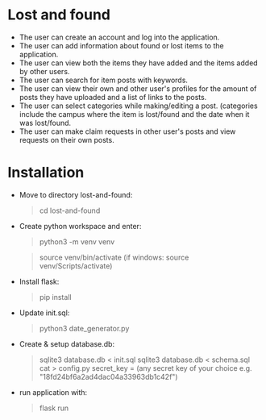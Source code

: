 # Lost and found

* The user can create an account and log into the application.
* The user can add information about found or lost items to the application.
* The user can view both the items they have added and the items added by other users.
* The user can search for item posts with keywords.
* The user can view their own and other user's profiles for the amount of posts they have uploaded and a list of links to the posts.
* The user can select categories while making/editing a post. (categories include the campus where the item is lost/found and the date when it was lost/found.
* The user can make claim requests in other user's posts and view requests on their own posts.

# Installation
- Move to directory lost-and-found:
  > cd lost-and-found
- Create python workspace and enter:
  > python3 -m venv venv

  > source venv/bin/activate (if windows: source venv/Scripts/activate)
- Install flask:
  > pip install
- Update init.sql:
  > python3 date_generator.py
- Create & setup database.db:
  > sqlite3 database.db < init.sql
  > sqlite3 database.db < schema.sql
  > cat > config.py
     > secret_key = (any secret key of your choice e.g.      "18fd24bf6a2ad4dac04a33963db1c42f")
- run application with:
  > flask run


  
